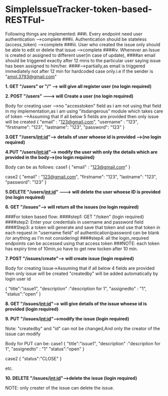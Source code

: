 # SimpleIssueTracker-token-based-RESTFul-

Following things are implemented:
###i.   Every endpoint need user authentication -->complete
###ii.  Authentication should be stateless (access_token) -->complete
###iii. User who created the issue only should be able to edit or delete that issue -->complete
####iv. Whenever an Issue is created or assigned to different user(in case of update), 
####an email should be triggered exactly after 12 mins to the particular user saying issue has been assigned to him/her.
####-->partially,as email is triggered immediately not after 12 min for hardcoded case only.i.e if the sender is "amol.3793@gmail.com"


**1. GET  "/users" or "/" --> will give all register user  (no login required)**

**2. POST  "/users" ---> will Create a user   (no login required)**

Body for creating user -->no "accesstoken" field as i am not using that field in my implementation,as i am using "itsdangerous" module which takes care of token
                       -->Assuming that if all below 5 fields are provided then only issue will be created
{
"email" : "123@gmail.com",
"username" : "123",
"firstname": "123",
"lastname": "123",
"password": "123"
}

**3.GET "/users/<int:id>"--> details of  user whoese id is provided -->(no login required)**

**4.PUT "/users/<int:id>"--> modify the user with only the details which are provided in the body-->(no login required)**

Body can be as follows:
case1
{
"email" : "123@gmail.com"
}

case2
{
"email" : "123@gmail.com",
"firstname": "123",
"lastname": "123",
"password": "123"
}

**5.DELETE "/users/<int:id>" ---> will delete the user whoese ID is provided (no login required)**

**6. GET "/issues"--> will return all the issues (no login required)**



###For token based flow:
####step1: GET "/token" (login required)
####step2: Enter your credentials in username and password field
####Step3: a token will generate and save that token and use that token in each request in "username field" of authentication(password can be blank /or anything as I'm not considering)
####step4: all the login_required endpoints can be accessed using that access token
###NOTE: each token has expiry time of 10min,so have to get new tocken after 10 min.



**7. POST "/issues/create"--> will create issue  (login required)**

Body for creating Issue->Assuming that if all below 4 fields are provided then only issue will be created
"createdby" will be added automatically by login user id

{
"title":"issue1",
"description" :"description for 1",
"assignedto" : "1",
"status":"open"
}

**8. GET "/issues/<int:id>"--> will give details of the issue whoese id is provided (login required)**

**9. PUT "/issues/<int:id>"-->modify the issue (login required)**

Note: "createdby" and "id" can not be changed,And only the creator of the issue can modify

Body for PUT can be:
case1
{
"title":"issue1",
"description" :"description for 1",
"assignedto" : "1"
"status":"open"
}

case2
{
"status":"CLOSE"
}

etc.

**10. DELETE "/issues/<int:id>"-->delete  the issue (login required)**

NOTE: only creater of the issue can delete the issue.










